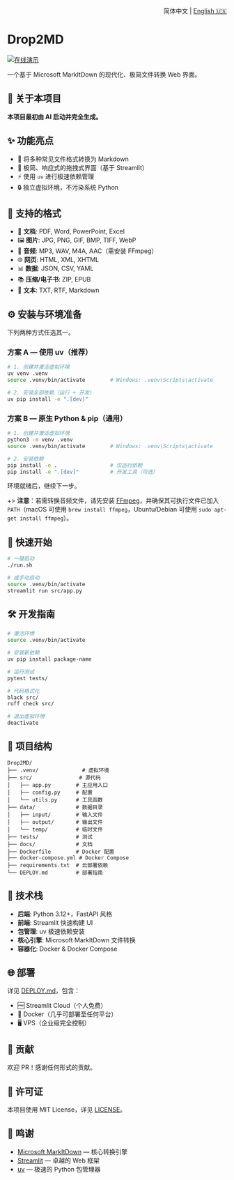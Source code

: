 <p align="right">
  简体中文 | <a href="README.md">English 🇺🇸</a>
</p>

# Drop2MD

[![在线演示](https://img.shields.io/badge/在线-演示-brightgreen?logo=streamlit)](https://drop2md.streamlit.app/)

一个基于 Microsoft MarkItDown 的现代化、极简文件转换 Web 界面。

## 🤖 关于本项目

**本项目最初由 AI 启动并完全生成。**

## ✨ 功能亮点

- 🚀 将多种常见文件格式转换为 Markdown
- 🎨 极简、响应式的拖拽式界面（基于 Streamlit）
- ⚡ 使用 `uv` 进行极速依赖管理
- 🔒 独立虚拟环境，不污染系统 Python

## 📄 支持的格式

- 📄 **文档**: PDF, Word, PowerPoint, Excel
- 🖼️ **图片**: JPG, PNG, GIF, BMP, TIFF, WebP
- 🎵 **音频**: MP3, WAV, M4A, AAC（需安装 FFmpeg）
- 🌐 **网页**: HTML, XML, XHTML
- 📊 **数据**: JSON, CSV, YAML
- 📚 **压缩/电子书**: ZIP, EPUB
- 📝 **文本**: TXT, RTF, Markdown

## ⚙️ 安装与环境准备

下列两种方式任选其一。

### 方案 A — 使用 uv（推荐）

```bash
# 1. 创建并激活虚拟环境
uv venv .venv
source .venv/bin/activate        # Windows: .venv\Scripts\activate

# 2. 安装全部依赖（运行 + 开发）
uv pip install -e ".[dev]"
```

### 方案 B — 原生 Python & pip（通用）

```bash
# 1. 创建并激活虚拟环境
python3 -m venv .venv
source .venv/bin/activate        # Windows: .venv\Scripts\activate

# 2. 安装依赖
pip install -e .                 # 仅运行依赖
pip install -e ".[dev]"          # 开发工具（可选）
```

环境就绪后，继续下一步。

+> **注意**：若需转换音频文件，请先安装 [FFmpeg](https://ffmpeg.org/)，并确保其可执行文件已加入 `PATH`（macOS 可使用 `brew install ffmpeg`，Ubuntu/Debian 可使用 `sudo apt-get install ffmpeg`）。

## 🚀 快速开始

```bash
# 一键启动
./run.sh

# 或手动启动
source .venv/bin/activate
streamlit run src/app.py
```

## 🛠️ 开发指南

```bash
# 激活环境
source .venv/bin/activate

# 安装新依赖
uv pip install package-name

# 运行测试
pytest tests/

# 代码格式化
black src/
ruff check src/

# 退出虚拟环境
deactivate
```

## 📁 项目结构

```
Drop2MD/
├── .venv/              # 虚拟环境
├── src/               # 源代码
│   ├── app.py        # 主应用入口
│   ├── config.py     # 配置
│   └── utils.py      # 工具函数
├── data/             # 数据目录
│   ├── input/        # 输入文件
│   ├── output/       # 输出文件
│   └── temp/         # 临时文件
├── tests/            # 测试
├── docs/             # 文档
├── Dockerfile        # Docker 配置
├── docker-compose.yml # Docker Compose
├── requirements.txt  # 云部署依赖
└── DEPLOY.md         # 部署指南
```

## 🎯 技术栈

- **后端**: Python 3.12+，FastAPI 风格
- **前端**: Streamlit 快速构建 UI
- **包管理**: uv 极速依赖安装
- **核心引擎**: Microsoft MarkItDown 文件转换
- **容器化**: Docker & Docker Compose

## 🌐 部署

详见 [DEPLOY.md](DEPLOY.md)，包含：

- 🆓 Streamlit Cloud（个人免费）
- 🐳 Docker（几乎可部署至任何平台）
- 🖥️ VPS（企业级完全控制）

## 🤝 贡献

欢迎 PR！感谢任何形式的贡献。

## 📄 许可证

本项目使用 MIT License，详见 [LICENSE](LICENSE)。

## 🙏 鸣谢

- [Microsoft MarkItDown](https://github.com/microsoft/markitdown) — 核心转换引擎
- [Streamlit](https://streamlit.io/) — 卓越的 Web 框架
- [uv](https://github.com/astral-sh/uv) — 极速的 Python 包管理器 